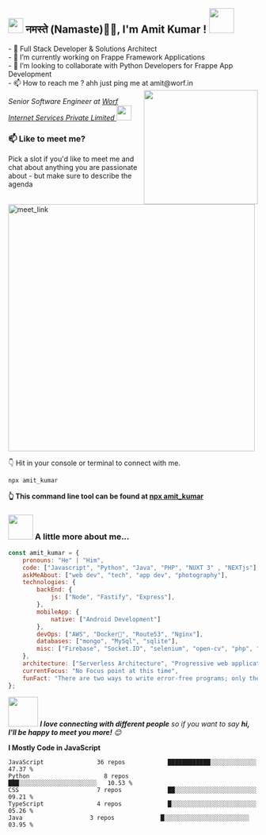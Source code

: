 <h2><img src="https://emojis.slackmojis.com/emojis/images/1531849430/4246/blob-sunglasses.gif?1531849430" width="30"/> नमस्ते (Namaste)🙏🏻, I'm Amit Kumar ! <img src="https://media.giphy.com/media/12oufCB0MyZ1Go/giphy.gif" width="50"></h2>
- 👀  Full Stack Developer & Solutions Architect 
<br>
- 🌱 I’m currently working on Frappe Framework Applications
<br>
- 💞️ I’m looking to collaborate with Python Developers for Frappe App Development 
<br>
- 📫 How to reach me ? ahh just ping me at amit@worf.in
<br>

<!---
1byZero/1byZero is a ✨ special ✨ repository because its `README.md` (this file) appears on your GitHub profile.
You can click the Preview link to take a look at your changes.
--->


<img align='right' src="https://media.giphy.com/media/j7k6JOp8LufhXspVfu/giphy.gif" width="230">
<p><em>Senior Software Engineer at <a href="https://www.worf.in/">Worf Internet Services Private Limited
</a><img src="https://media.giphy.com/media/WUlplcMpOCEmTGBtBW/giphy.gif" width="30"> 
</em></p>

### 📫 Like to meet me?

Pick a slot if you'd like to meet me and chat about anything you are passionate about - but make sure to describe the agenda

<a href="https://calendly.com/worf/30min" target="_blank"><img width="498" alt="meet_link" src="https://user-images.githubusercontent.com/15426564/144297439-f530f383-e73e-41e0-9914-a9b7d3f432e5.png"></a>

👇 Hit in your console or terminal to connect with me.

```bash
npx amit_kumar
```
**👆 This command line tool can be found at [npx amit_kumar](https://github.com/1byzero/npx_card)**

### <img src="https://media.giphy.com/media/VgCDAzcKvsR6OM0uWg/giphy.gif" width="50"> A little more about me...  

```javascript
const amit_kumar = {
    pronouns: "He" | "Him",
    code: ["Javascript", "Python", "Java", "PHP", "NUXT 3" , "NEXTjs"],
    askMeAbout: ["web dev", "tech", "app dev", "photography"],
    technologies: {
        backEnd: {
            js: ["Node", "Fastify", "Express"],
        },
        mobileApp: {
            native: ["Android Development"]
        },
        devOps: ["AWS", "Docker🐳", "Route53", "Nginx"],
        databases: ["mongo", "MySql", "sqlite"],
        misc: ["Firebase", "Socket.IO", "selenium", "open-cv", "php", "SuiteApp"]
    },
    architecture: ["Serverless Architecture", "Progressive web applications", "Single page applications"],
    currentFocus: "No Focus point at this time",
    funFact: "There are two ways to write error-free programs; only the third one works"
};
```

<img src="https://media.giphy.com/media/LnQjpWaON8nhr21vNW/giphy.gif" width="60"> <em><b>I love connecting with different people</b> so if you want to say <b>hi, I'll be happy to meet you more!</b> 😊</em>


**I Mostly Code in JavaScript** 

```text
JavaScript               36 repos            ████████████░░░░░░░░░░░░░   47.37 % 
Python                     8 repos             ███░░░░░░░░░░░░░░░░░░░░░░   10.53 % 
CSS                      7 repos             ██░░░░░░░░░░░░░░░░░░░░░░░   09.21 % 
TypeScript               4 repos             █░░░░░░░░░░░░░░░░░░░░░░░░   05.26 % 
Java                   3 repos             █░░░░░░░░░░░░░░░░░░░░░░░░   03.95 % 
```
